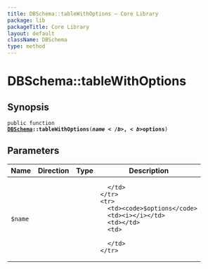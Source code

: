 ```yaml
---
title: DBSchema::tableWithOptions — Core Library
package: lib
packageTitle: Core Library
layout: default
className: DBSchema
type: method
---
```


# DBSchema::tableWithOptions

## Synopsis

<code>public function <b><a href="DBSchema">DBSchema</a>::tableWithOptions</b>(<b>$name</b>, <b>$options</b>)</code>

## Parameters

<table>
  <thead>
    <tr>
      <th>Name</th>
      <th>Direction</th>
      <th>Type</th>
      <th>Description</th>
    </tr>
  </thead>
  <tbody>
    <tr>
      <td><code>$name</code>
      <td><i></i></td>
      <td></td>
      <td>

      </td>
    </tr>
    <tr>
      <td><code>$options</code>
      <td><i></i></td>
      <td></td>
      <td>

      </td>
    </tr>
  </tbody>
</table>

